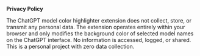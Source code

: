 **Privacy Policy**

The ChatGPT model color highlighter extension does not collect, store, or transmit any personal data. The extension operates entirely within your browser and only modifies the background color of selected model names on the ChatGPT interface. No information is accessed, logged, or shared. This is a personal project with zero data collection.

